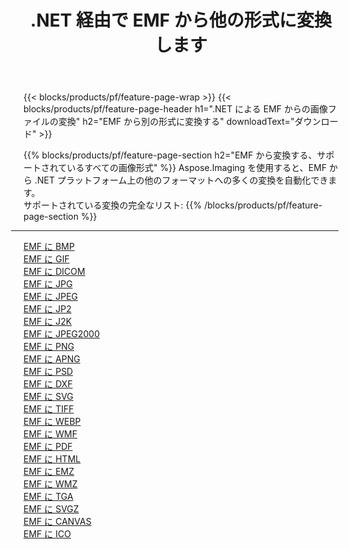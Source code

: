 ﻿---
title: .NET 経由で EMF から他の形式に変換します 
weight: 3920
url: /ja/net/conversion/from/emf 
lang: ja
langdirlevel: 2
locales: zh-hans,ja,it,ru,de,es,fr,nl,id,lt,pl,pt,vi,tr,ko,zh-hant,ar,hi,th,sv,cs,uk,he
description: Aspose.Imaging を使用すると、EMF から別のフォーマットに簡単に変換できます
---

{{< blocks/products/pf/feature-page-wrap >}}
{{< blocks/products/pf/feature-page-header h1=".NET による EMF からの画像ファイルの変換" h2="EMF から別の形式に変換する" downloadText="ダウンロード" >}}


{{% blocks/products/pf/feature-page-section  h2="EMF から変換する、サポートされているすべての画像形式" %}}
Aspose.Imaging を使用すると、EMF から .NET プラットフォーム上の他のフォーマットへの多くの変換を自動化できます。
<br/>
サポートされている変換の完全なリスト:
{{% /blocks/products/pf/feature-page-section %}}
<div class="container-fluid productfamilypage bg-gray">
    <div class="convertypes bg-gray agp-content section">
        <div class="container">
		<hr style="margin-left:-20px;"/>
		<div class="row other-converters">
		    <div class='col-md-2 other-converter remove-lp remove-rp'><a href="/imaging/ja/net/conversion/emf-to-bmp" >EMF に BMP</a></div><div class='col-md-2 other-converter remove-lp remove-rp'><a href="/imaging/ja/net/conversion/emf-to-gif" >EMF に GIF</a></div><div class='col-md-2 other-converter remove-lp remove-rp'><a href="/imaging/ja/net/conversion/emf-to-dicom" >EMF に DICOM</a></div><div class='col-md-2 other-converter remove-lp remove-rp'><a href="/imaging/ja/net/conversion/emf-to-jpg" >EMF に JPG</a></div><div class='col-md-2 other-converter remove-lp remove-rp'><a href="/imaging/ja/net/conversion/emf-to-jpeg" >EMF に JPEG</a></div><div class='col-md-2 other-converter remove-lp remove-rp'><a href="/imaging/ja/net/conversion/emf-to-jp2" >EMF に JP2</a></div><div class='col-md-2 other-converter remove-lp remove-rp'><a href="/imaging/ja/net/conversion/emf-to-j2k" >EMF に J2K</a></div><div class='col-md-2 other-converter remove-lp remove-rp'><a href="/imaging/ja/net/conversion/emf-to-jpeg2000" >EMF に JPEG2000</a></div><div class='col-md-2 other-converter remove-lp remove-rp'><a href="/imaging/ja/net/conversion/emf-to-png" >EMF に PNG</a></div><div class='col-md-2 other-converter remove-lp remove-rp'><a href="/imaging/ja/net/conversion/emf-to-apng" >EMF に APNG</a></div><div class='col-md-2 other-converter remove-lp remove-rp'><a href="/imaging/ja/net/conversion/emf-to-psd" >EMF に PSD</a></div><div class='col-md-2 other-converter remove-lp remove-rp'><a href="/imaging/ja/net/conversion/emf-to-dxf" >EMF に DXF</a></div><div class='col-md-2 other-converter remove-lp remove-rp'><a href="/imaging/ja/net/conversion/emf-to-svg" >EMF に SVG</a></div><div class='col-md-2 other-converter remove-lp remove-rp'><a href="/imaging/ja/net/conversion/emf-to-tiff" >EMF に TIFF</a></div><div class='col-md-2 other-converter remove-lp remove-rp'><a href="/imaging/ja/net/conversion/emf-to-webp" >EMF に WEBP</a></div><div class='col-md-2 other-converter remove-lp remove-rp'><a href="/imaging/ja/net/conversion/emf-to-wmf" >EMF に WMF</a></div><div class='col-md-2 other-converter remove-lp remove-rp'><a href="/imaging/ja/net/conversion/emf-to-pdf" >EMF に PDF</a></div><div class='col-md-2 other-converter remove-lp remove-rp'><a href="/imaging/ja/net/conversion/emf-to-html" >EMF に HTML</a></div><div class='col-md-2 other-converter remove-lp remove-rp'><a href="/imaging/ja/net/conversion/emf-to-emz" >EMF に EMZ</a></div><div class='col-md-2 other-converter remove-lp remove-rp'><a href="/imaging/ja/net/conversion/emf-to-wmz" >EMF に WMZ</a></div><div class='col-md-2 other-converter remove-lp remove-rp'><a href="/imaging/ja/net/conversion/emf-to-tga" >EMF に TGA</a></div><div class='col-md-2 other-converter remove-lp remove-rp'><a href="/imaging/ja/net/conversion/emf-to-svgz" >EMF に SVGZ</a></div><div class='col-md-2 other-converter remove-lp remove-rp'><a href="/imaging/ja/net/conversion/emf-to-canvas" >EMF に CANVAS</a></div><div class='col-md-2 other-converter remove-lp remove-rp'><a href="/imaging/ja/net/conversion/emf-to-ico" >EMF に ICO</a></div>
                </div>
        </div>
    </div>
</div>
<br/>

